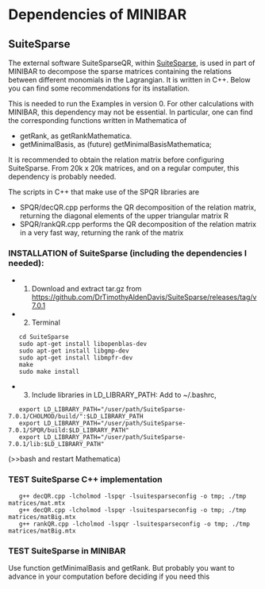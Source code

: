 # Dependencies of MINIBAR

## SuiteSparse 

The external software SuiteSparseQR, within [SuiteSparse](https://github.com/DrTimothyAldenDavis/SuiteSparse), is used in part of MINIBAR to decompose the sparse matrices containing the relations between different monomials in the Lagrangian. It is written in C++. Below you can find some recommendations for its installation.

This is needed to run the Examples in version 0. For other calculations with MINIBAR, this dependency may not be essential. In particular, one can find the corresponding functions written in Mathematica of
 - getRank, as getRankMathematica.
 - getMinimalBasis, as (future) getMinimalBasisMathematica;

It is recommended to obtain the relation matrix before configuring SuiteSparse. From 20k x 20k matrices, and on a regular computer, this dependency is probably needed.

 The scripts in C++ that make use of the SPQR libraries are 
 - SPQR/decQR.cpp performs the QR decomposition of the relation matrix, returning the diagonal elements of the upper triangular matrix R
 - SPQR/rankQR.cpp performs the QR decomposition of the relation matrix in a very fast way, returning the rank of the matrix




### INSTALLATION of SuiteSparse (including the dependencies I needed):

 - 1. Download and extract tar.gz from https://github.com/DrTimothyAldenDavis/SuiteSparse/releases/tag/v7.0.1

 - 2. Terminal
 
 ```
    cd SuiteSparse
    sudo apt-get install libopenblas-dev
    sudo apt-get install libgmp-dev
    sudo apt-get install libmpfr-dev
    make
    sudo make install
 ```
 
 - 3. Include libraries in LD_LIBRARY_PATH: Add to ~/.bashrc,

 ```
    export LD_LIBRARY_PATH="/user/path/SuiteSparse-7.0.1/CHOLMOD/build/":$LD_LIBRARY_PATH
    export LD_LIBRARY_PATH="/user/path/SuiteSparse-7.0.1/SPQR/build:$LD_LIBRARY_PATH"
    export LD_LIBRARY_PATH="/user/path/SuiteSparse-7.0.1/lib:$LD_LIBRARY_PATH"
 ```

(>>bash and restart Mathematica)

### TEST SuiteSparse C++ implementation

 ```
    g++ decQR.cpp -lcholmod -lspqr -lsuitesparseconfig -o tmp; ./tmp matrices/mat.mtx 
    g++ decQR.cpp -lcholmod -lspqr -lsuitesparseconfig -o tmp; ./tmp matrices/matBig.mtx 
    g++ rankQR.cpp -lcholmod -lspqr -lsuitesparseconfig -o tmp; ./tmp matrices/matBig.mtx 
 ```
 
### TEST SuiteSparse in MINIBAR

Use function getMinimalBasis and getRank. But probably you want to advance in your computation before deciding if you need this 


